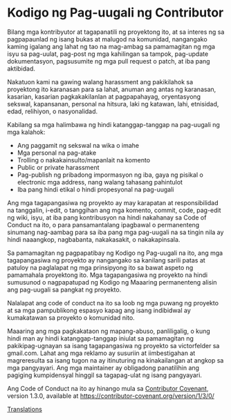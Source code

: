 # Kodigo ng Pag-uugali ng Contributor

Bilang mga kontribyutor at tagapanatili ng proyektong ito, at sa interes ng
sa pagpapaunlad ng isang bukas at malugod na komunidad, nangangako kaming igalang ang lahat ng tao na
mag-ambag sa pamamagitan ng mga isyu sa pag-uulat, pag-post ng mga kahilingan sa tampok, pag-update
dokumentasyon, pagsusumite ng mga pull request o patch, at iba pang aktibidad.

Nakatuon kami na gawing walang harassment ang pakikilahok sa proyektong ito
karanasan para sa lahat, anuman ang antas ng karanasan, kasarian, kasarian
pagkakakilanlan at pagpapahayag, oryentasyong sekswal, kapansanan, personal na hitsura,
laki ng katawan, lahi, etnisidad, edad, relihiyon, o nasyonalidad.

Kabilang sa mga halimbawa ng hindi katanggap-tanggap na pag-uugali ng mga kalahok:

* Ang paggamit ng sekswal na wika o imahe
* Mga personal na pag-atake
* Trolling o nakakainsulto/mapanlait na komento
* Public or private harassment
* Pag-publish ng pribadong impormasyon ng iba, gaya ng pisikal o electronic
  mga address, nang walang tahasang pahintulot
* Iba pang hindi etikal o hindi propesyonal na pag-uugali

Ang mga tagapangasiwa ng proyekto ay may karapatan at responsibilidad na tanggalin, i-edit, o
tanggihan ang mga komento, commit, code, pag-edit ng wiki, isyu, at iba pang kontribusyon
na hindi nakahanay sa Code of Conduct na ito, o para pansamantalang ipagbawal o
permanenteng sinumang nag-aambag para sa iba pang mga pag-uugali na sa tingin nila ay hindi naaangkop,
nagbabanta, nakakasakit, o nakakapinsala.

Sa pamamagitan ng pagpapatibay ng Kodigo ng Pag-uugali na ito, ang mga tagapangasiwa ng proyekto ay nangangako sa kanilang sarili
patas at patuloy na paglalapat ng mga prinsipyong ito sa bawat aspeto ng pamamahala
proyektong ito. Mga tagapangasiwa ng proyekto na hindi sumusunod o nagpapatupad ng Kodigo ng
Maaaring permanenteng alisin ang pag-uugali sa pangkat ng proyekto.

Nalalapat ang code of conduct na ito sa loob ng mga puwang ng proyekto at sa mga pampublikong espasyo
kapag ang isang indibidwal ay kumakatawan sa proyekto o komunidad nito.

Maaaring ang mga pagkakataon ng mapang-abuso, panliligalig, o kung hindi man ay hindi katanggap-tanggap
iniulat sa pamamagitan ng pakikipag-ugnayan sa isang tagapangasiwa ng proyekto sa victorfelder sa gmail.com. Lahat
ang mga reklamo ay susuriin at iimbestigahan at magreresulta sa isang tugon na
ay itinuturing na kinakailangan at angkop sa mga pangyayari. Ang mga maintainer ay
obligadong panatilihin ang pagiging kumpidensyal hinggil sa tagapag-ulat ng isang
pangyayari.


Ang Code of Conduct na ito ay hinango mula sa [Contributor Covenant][homepage],
version 1.3.0, available at https://contributor-covenant.org/version/1/3/0/

[homepage]: https://contributor-covenant.org

[Translations](README.md#nslations)
